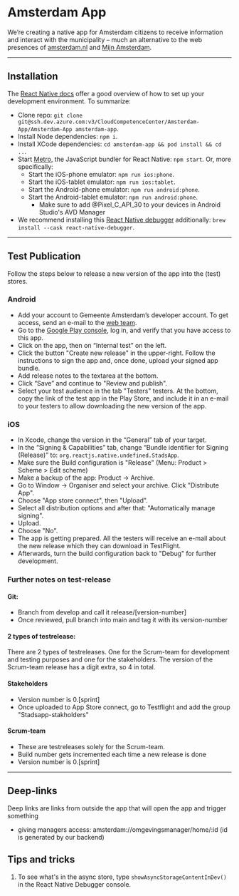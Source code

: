 # Amsterdam App

We’re creating a native app for Amsterdam citizens to receive information and interact with the municipality – much an
alternative to the web presences of [amsterdam.nl](https://www.amsterdam/nl)
and [Mijn Amsterdam](https://mijn.amsterdam.nl).

------------------------------------------

## Installation

The [React Native docs](https://reactnative.dev/docs/environment-setup) offer a good overview of how to set up your
development environment. To summarize:

- Clone repo: `git clone git@ssh.dev.azure.com:v3/CloudCompetenceCenter/Amsterdam-App/Amsterdam-App amsterdam-app`.
- Install Node dependencies: `npm i`.
- Install XCode dependencies: `cd amsterdam-app && pod install && cd ..`.
- Start [Metro](https://facebook.github.io/metro/), the JavaScript bundler for React Native: `npm start`. Or, more
  specifically:
    - Start the iOS-phone emulator: `npm run ios:phone`.
    - Start the iOS-tablet emulator: `npm run ios:tablet`.
    - Start the Android-phone emulator: `npm run android:phone`.
    - Start the Android-tablet emulator: `npm run android:phone`.
        - Make sure to add @Pixel_C_API_30 to your devices in Android Studio's AVD Manager
- We recommend installing this [React Native debugger](https://github.com/jhen0409/react-native-debugger) additionally:
  `brew install --cask react-native-debugger`.

------------------------------------------

## Test Publication

Follow the steps below to release a new version of the app into the (test) stores.

### Android

- Add your account to Gemeente Amsterdam’s developer account. To get access, send an e-mail to
  the [web team](mailto:webteamcommunicatiebureau@amsterdam.nl).
- Go to the [Google Play console](https://play.google.com/console/), log in, and verify that you have access to this
  app.
- Click on the app, then on “Internal test” on the left.
- Click the button "Create new release" in the upper-right. Follow the instructions to sign the app and, once done,
  upload your signed app bundle.
- Add release notes to the textarea at the bottom.
- Click “Save” and continue to "Review and publish".
- Select your test audience in the tab "Testers" testers. At the bottom, copy the link of the test app in the Play
  Store, and include it in an e-mail to your testers to allow downloading the new version of the app.

### iOS

- In Xcode, change the version in the “General” tab of your target.
- In the “Signing & Capabilities” tab, change “Bundle identifier for Signing (Release)” to:
  `org.reactjs.native.undefined.StadsApp`.
- Make sure the Build configuration is "Release" (Menu: Product > Scheme > Edit scheme)
- Make a backup of the app: Product -> Archive.
- Go to Window -> Organiser and select your archive. Click "Distribute App".
- Choose "App store connect", then "Upload".
- Select all distribution options and after that: "Automatically manage signing".
- Upload.
- Choose "No".
- The app is getting prepared. All the testers will receive an e-mail about the new release which they can download in
  TestFlight.
- Afterwards, turn the build configuration back to "Debug" for further development.

### Further notes on test-release

#### Git:
- Branch from develop and call it release/\[version-number\]
- Once reviewed, pull branch into main and tag it with its version-number

#### 2 types of testrelease:
There are 2 types of testreleases. One for the Scrum-team for development and testing purposes and one for the stakeholders. The version of the Scrum-team release has a digit extra, so 4 in total.

#### Stakeholders
- Version number is 0.\[sprint\]
- Once uploaded to App Store connect, go to Testflight and add the group "Stadsapp-stakholders"

#### Scrum-team
- These are testreleases solely for the Scrum-team.
- Build number gets incremented each time a new release is done
- Version number is 0.\[sprint\]

------------------------------------------

## Deep-links
Deep links are links from outside the app that will open the app and trigger something
- giving managers access: amsterdam://omgevingsmanager/home/:id (id is generated by our backend)

## Tips and tricks

1. To see what's in the async store, type `showAsyncStorageContentInDev()` in the React Native Debugger console.
